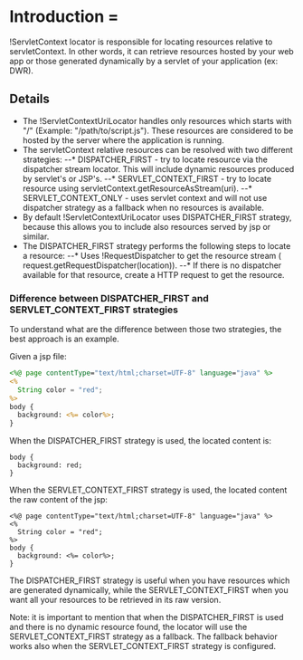 # Introduction =
!ServletContext locator is responsible for locating resources relative to servletContext. In other words, it can retrieve resources hosted by your web app or those generated dynamically by a servlet of your application (ex: DWR). 

## Details 
  * The !ServletContextUriLocator handles only resources which starts with "/" (Example: "/path/to/script.js"). These resources are considered to be hosted by the server where the application is running.
  * The servletContext relative resources can be resolved with two different strategies:
  --* DISPATCHER_FIRST - try to locate resource via the dispatcher stream locator. This will include dynamic resources produced by servlet's or JSP's.
  --* SERVLET_CONTEXT_FIRST - try to locate resource using servletContext.getResourceAsStream(uri).
  --* SERVLET_CONTEXT_ONLY - uses servlet context and will not use dispatcher strategy as a fallback when no resources is available.
  * By default !ServletContextUriLocator uses DISPATCHER_FIRST strategy, because this allows you to include also resources served by jsp or similar. 
  * The DISPATCHER_FIRST strategy performs the following steps to locate a resource:
  --* Uses !RequestDispatcher to get the resource stream ( request.getRequestDispatcher(location)).
  --* If there is no dispatcher available for that resource, create a HTTP request to get the resource.


### Difference between DISPATCHER_FIRST and SERVLET_CONTEXT_FIRST strategies
To understand what are the difference between those two strategies, the best approach is an example. 

Given a jsp file: 
```jsp
<%@ page contentType="text/html;charset=UTF-8" language="java" %>
<%
  String color = "red";
%>
body {
  background: <%= color%>;
}
```

When the DISPATCHER_FIRST strategy is used, the located content is:
```
body {
  background: red;
}
```

When the SERVLET_CONTEXT_FIRST strategy is used, the located content the raw content of the jsp:
```
<%@ page contentType="text/html;charset=UTF-8" language="java" %>
<%
  String color = "red";
%>
body {
  background: <%= color%>;
}
```

The DISPATCHER_FIRST strategy is useful when you have resources which are generated dynamically, while the SERVLET_CONTEXT_FIRST when you want all your resources to be retrieved in its raw version. 

Note: it is important to mention that when the DISPATCHER_FIRST is used and there is no dynamic resource found, the locator will use the SERVLET_CONTEXT_FIRST strategy as a fallback. The fallback behavior works also when the SERVLET_CONTEXT_FIRST strategy is configured.